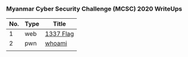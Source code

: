 ### Myanmar Cyber Security Challenge (MCSC) 2020 WriteUps

| No. | Type | Title |
| --- | --- | --- |
| 1 | web | [1337 Flag](./web_1337.md) |
| 2 | pwn | [whoami](./pwn_whoami.md) |
|  |  |  |